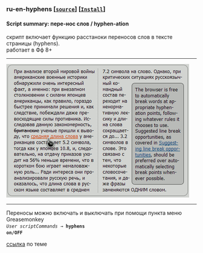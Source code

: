 ### **ru-en-hyphens** **[[`source`]](../src/ru-en-hyphens.user.js)** **[[`Install`]](/../../raw/master/src/ru-en-hyphens.user.js "You must have GreaseMonkey installed")**

#### **Script summary:** пере-нос слов / hyphen-ation

скрипт включает функцию расстаноки переносов слов в тексте страницы (hyphens).<br>работает в Фф 8+ <hr>

![screenshot](../res/ruenhy.gif)
<hr>

Переносы можно включать и выключать при помощи пункта меню Greasemonkey <br><code><em>User scriptCommands</em> → <b>hyphens on/OFF</b></code> 

[ссылка](http://lurkmore.to/%D0%A2%D0%B0%D0%BA_%D0%B2%D0%B5%D1%80%D1%81%D1%82%D0%B0%D1%8E%D1%82_%D1%82%D0%BE%D0%BB%D1%8C%D0%BA%D0%BE_%D0%BC%D1%83%D0%B4%D0%B0%D0%BA%D0%B8#.D0.9D.D0.B0_.D1.81.D0.B0.D0.BC.D0.BE.D0.BC_.D0.B4.D0.B5.D0.BB.D0.B5)  по теме 

